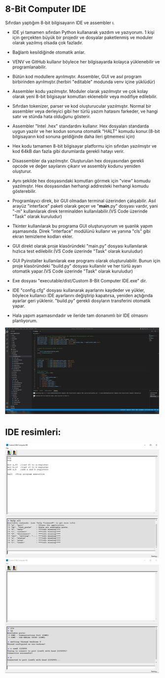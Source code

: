 # 8-Bit Computer IDE
Sıfırdan yaptığım 8-bit bilgisayarın IDE ve assembler ı.

- IDE yi tamamen sıfırdan Python kullanarak yazdım ve yazıyorum. 1 kişi için gerçekten büyük bir projedir ve dosyalar paketlenmiş ve moduler olarak yazılmış olsada çok fazladır.

- Bağlantı kesildiğinde otomatik anlar.

- VENV ve GitHub kullanır böylece her bilgisayarda kolayca yüklenebilir ve programlanabilir.

- Bütün kod modullere ayrılmıştır. Assembler, GUI ve asıl program birbirinden ayrılmıştır.(herbiri "editable" modunda venv içine yüklüdür)

- Assembler kodu yazılmıştır. Moduler olarak yazılmıştır ve çok kolay olarak yeni 8-bit bilgisayar komutları eklenebilir veya modifiye edilebilir.

- Sıfırdan tokenizer, parser ve kod oluşturucular yazılmıştır. Normal bir assembler veya derleyici gibi her türlü yazım hatasını farkeder, ve hangi satır ve stünda hata olduğunu gösterir.

- Assembler "Intel .hex" standardını kullanır. Hex dosyaları standarda uygun yazılır ve her kodun sonuna otomatik "HALT" komudu konur.(8-bit bilgisayarın kod sonuna geldiğinde daha ileri gitmemesi için)

- Hex kodu tamamen 8-bit bilgisayar platformu için sıfırdan yazılmıştır ve kod 64kB dan fazla gibi durumlarda gerekli hatayı verir.

- Disassembler da yazılmıştır. Oluşturulan hex dosyasından gerekli opcode ve değer sayılarını çıkarır ve assembly kodunu yeniden oluşturur.

- Aynı şekilde hex dosyasındaki komutları görmek için "view" komudu yazılmıştır. Hex dosyasından herhangi addresteki herhangi komudu gösterebilir.

- Programlayıcı direk, bir GUI olmadan terminal üzerinden çalışabilir. Asıl arayüz "interface" paketi olarak geçer ve "__main__.py" dosyası vardır, yani "-m" kullanılarak direk terminalden kullanılabilir.(VS Code üzerinde "Task" olarak kuruludur)

- Tkinter kullanılarak bu programa GUI oluşturuyorum ve şuanlık yapım aşamasında. Direk "interface" modülünü kullanır ve yanına "cls" gibi ekran temizleme kodları ekler.

- GUI direkt olarak proje klasöründeki "main.py" dosyası kullanılarak hızlıca test edilebilir.(VS Code üzerinde "Task" olarak kuruludur)

- GUI Pyinstaller kullanılarak exe programı olarak oluşturulabilir. Bunun için proje klasöründeki "build.py" dosyası kullanılır ve her türlü ayarı otomatik yapar.(VS Code üzerinde "Task" olarak kuruludur)

- Exe dosyası "executable/dist/Custom 8-Bit Computer IDE.exe" dir.

- IDE "config.cfg" dosyası kullanarak ayarlarını kaydeder ve yükler, böylece kullanıcı IDE ayarlarını değiştirip kapatırsa, yeniden açtığında ayarlar geri yüklenir. "build.py" gerekli dosyların transferini otomatik yapar.

- Hala yapım aşamasındadır ve ileride tam donanımlı bir IDE olmasını planlıyorum.


<img src="./Resimler/VS Code Resim.jpg" width="500">

# IDE resimleri:
<p float="left">
  <img src="./Resimler/GUI Resim-1.jpg" width="500">
  <img src="./Resimler/GUI Resim-2.jpg" width="500">
</p>






